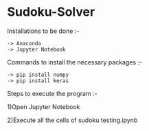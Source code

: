 # Sudoku-Solver


Installations to be done :-
     
	-> Anaconda
	-> Jupyter Notebook


Commands to install the necessary packages :-

	-> pip install numpy
	-> pip install keras


Steps to execute the program :-

1)Open Jupyter Notebook

2)Execute all the cells of sudoku testing.ipynb
